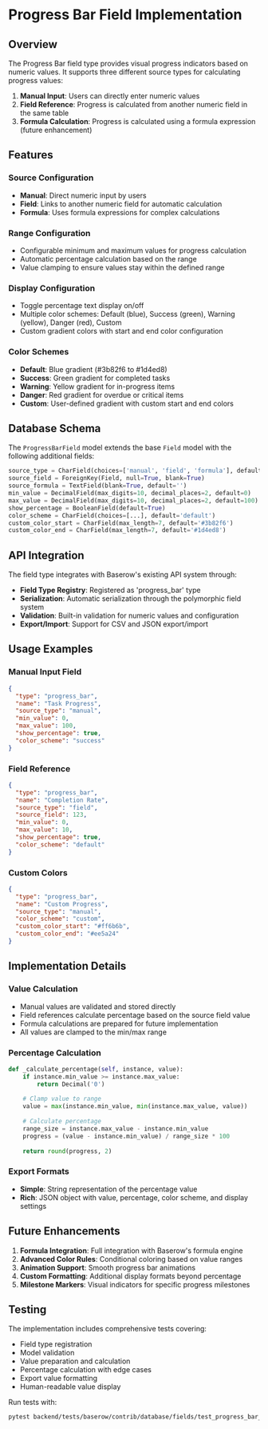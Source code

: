 # Progress Bar Field Implementation

## Overview

The Progress Bar field type provides visual progress indicators based on numeric values. It supports three different source types for calculating progress values:

1. **Manual Input**: Users can directly enter numeric values
2. **Field Reference**: Progress is calculated from another numeric field in the same table
3. **Formula Calculation**: Progress is calculated using a formula expression (future enhancement)

## Features

### Source Configuration
- **Manual**: Direct numeric input by users
- **Field**: Links to another numeric field for automatic calculation
- **Formula**: Uses formula expressions for complex calculations

### Range Configuration
- Configurable minimum and maximum values for progress calculation
- Automatic percentage calculation based on the range
- Value clamping to ensure values stay within the defined range

### Display Configuration
- Toggle percentage text display on/off
- Multiple color schemes: Default (blue), Success (green), Warning (yellow), Danger (red), Custom
- Custom gradient colors with start and end color configuration

### Color Schemes
- **Default**: Blue gradient (#3b82f6 to #1d4ed8)
- **Success**: Green gradient for completed tasks
- **Warning**: Yellow gradient for in-progress items
- **Danger**: Red gradient for overdue or critical items
- **Custom**: User-defined gradient with custom start and end colors

## Database Schema

The `ProgressBarField` model extends the base `Field` model with the following additional fields:

```python
source_type = CharField(choices=['manual', 'field', 'formula'], default='manual')
source_field = ForeignKey(Field, null=True, blank=True)
source_formula = TextField(blank=True, default='')
min_value = DecimalField(max_digits=10, decimal_places=2, default=0)
max_value = DecimalField(max_digits=10, decimal_places=2, default=100)
show_percentage = BooleanField(default=True)
color_scheme = CharField(choices=[...], default='default')
custom_color_start = CharField(max_length=7, default='#3b82f6')
custom_color_end = CharField(max_length=7, default='#1d4ed8')
```

## API Integration

The field type integrates with Baserow's existing API system through:

- **Field Type Registry**: Registered as 'progress_bar' type
- **Serialization**: Automatic serialization through the polymorphic field system
- **Validation**: Built-in validation for numeric values and configuration
- **Export/Import**: Support for CSV and JSON export/import

## Usage Examples

### Manual Input Field
```json
{
  "type": "progress_bar",
  "name": "Task Progress",
  "source_type": "manual",
  "min_value": 0,
  "max_value": 100,
  "show_percentage": true,
  "color_scheme": "success"
}
```

### Field Reference
```json
{
  "type": "progress_bar",
  "name": "Completion Rate",
  "source_type": "field",
  "source_field": 123,
  "min_value": 0,
  "max_value": 10,
  "show_percentage": true,
  "color_scheme": "default"
}
```

### Custom Colors
```json
{
  "type": "progress_bar",
  "name": "Custom Progress",
  "source_type": "manual",
  "color_scheme": "custom",
  "custom_color_start": "#ff6b6b",
  "custom_color_end": "#ee5a24"
}
```

## Implementation Details

### Value Calculation
- Manual values are validated and stored directly
- Field references calculate percentage based on the source field value
- Formula calculations are prepared for future implementation
- All values are clamped to the min/max range

### Percentage Calculation
```python
def _calculate_percentage(self, instance, value):
    if instance.min_value >= instance.max_value:
        return Decimal('0')
    
    # Clamp value to range
    value = max(instance.min_value, min(instance.max_value, value))
    
    # Calculate percentage
    range_size = instance.max_value - instance.min_value
    progress = (value - instance.min_value) / range_size * 100
    
    return round(progress, 2)
```

### Export Formats
- **Simple**: String representation of the percentage value
- **Rich**: JSON object with value, percentage, color scheme, and display settings

## Future Enhancements

1. **Formula Integration**: Full integration with Baserow's formula engine
2. **Advanced Color Rules**: Conditional coloring based on value ranges
3. **Animation Support**: Smooth progress bar animations
4. **Custom Formatting**: Additional display formats beyond percentage
5. **Milestone Markers**: Visual indicators for specific progress milestones

## Testing

The implementation includes comprehensive tests covering:
- Field type registration
- Model validation
- Value preparation and calculation
- Percentage calculation with edge cases
- Export value formatting
- Human-readable value display

Run tests with:
```bash
pytest backend/tests/baserow/contrib/database/fields/test_progress_bar_field.py
```